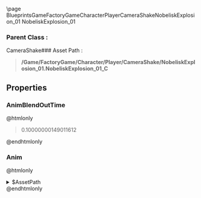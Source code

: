 \page BlueprintsGameFactoryGameCharacterPlayerCameraShakeNobeliskExplosion_01 NobeliskExplosion_01
### Parent Class :
CameraShake### Asset Path :
<b><blockquote>/Game/FactoryGame/Character/Player/CameraShake/NobeliskExplosion_01.NobeliskExplosion_01_C</blockquote></b>
## Properties

### AnimBlendOutTime
@htmlonly
<blockquote>0.10000000149011612</blockquote>
@endhtmlonly

### Anim
@htmlonly
<details>
 <summary>$AssetPath</summary>
<b><a href="_blueprints_game_factory_game_character_player_camera_shake_nobelisk_explosion_01__camera_anim.html"><blockquote>NobeliskExplosion_01_CameraAnim</blockquote></a></b>
</details>
@endhtmlonly

